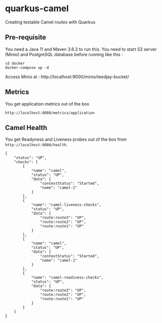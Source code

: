 # quarkus-camel
Creating testable Camel routes with Quarkus

## Pre-requisite
You need a Java 11 and Maven 3.6.2 to run this.
You need to start S3 server (Minio) and PostgreSQL database before running like this :
```
cd docker
docker-compose up -d
```

Access Minio at : http://localhost:9000/minio/teedjay-bucket/

## Metrics
You get application metrics out of the box
```
http://localhost:8080/metrics/application
```

## Camel Health
You get Readyness and Liveness probes out of the box from `http://localhost:8080/health`.
```
{
    "status": "UP",
    "checks": [
        {
            "name": "camel",
            "status": "UP",
            "data": {
                "contextStatus": "Started",
                "name": "camel-1"
            }
        },
        {
            "name": "camel-liveness-checks",
            "status": "UP",
            "data": {
                "route:route3": "UP",
                "route:route2": "UP",
                "route:route1": "UP"
            }
        },
        {
            "name": "camel",
            "status": "UP",
            "data": {
                "contextStatus": "Started",
                "name": "camel-1"
            }
        },
        {
            "name": "camel-readiness-checks",
            "status": "UP",
            "data": {
                "route:route3": "UP",
                "route:route2": "UP",
                "route:route1": "UP"
            }
        }
    ]
}
```

